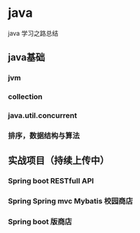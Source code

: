 # java
java 学习之路总结
## java基础
### jvm
### collection
### java.util.concurrent
### 排序，数据结构与算法
[git]: https://github.com/murking/leetcode/tree/master/%E6%8E%92%E5%BA%8F
## 实战项目（持续上传中）
### Spring boot RESTfull API
### Spring Spring mvc Mybatis 校园商店
### Spring boot 版商店
